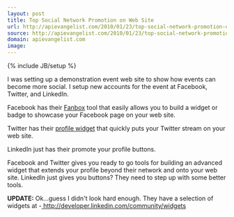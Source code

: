 ```yaml
---
layout: post
title: Top Social Network Promotion on Web Site
url: http://apievangelist.com/2010/01/23/top-social-network-promotion-on-web-site/
source: http://apievangelist.com/2010/01/23/top-social-network-promotion-on-web-site/
domain: apievangelist.com
image: 
---
```

{% include JB/setup %}<p>I was setting up a demonstration event web site to show how events can become more social. I setup new accounts for the event at Facebook, Twitter, and LinkedIn.<p></p>
Facebook has their <a href="http://www.facebook.com/facebook-widgets/fanbox.php">Fanbox</a> tool that easily allows you to build a widget or badge to showcase your Facebook page on your web site.<p></p>
Twitter has their <a href="https://twitter.com/goodies/widget_profile">profile widget</a> that quickly puts your Twitter stream on your web site.<p></p>
LinkedIn just has their promote your profile buttons.<p></p>
Facebook and Twitter gives you ready to go tools for building an advanced widget that extends your profile beyond their network and onto your web site. LinkedIn just gives you buttons? They need to step up with some better tools.<p></p>
<strong>UPDATE:</strong> Ok...guess I didn't look hard enough. They have a selection of widgets at -<a href="http://developer.linkedin.com/community/widgets"> http://developer.linkedin.com/community/widgets</a></p>
